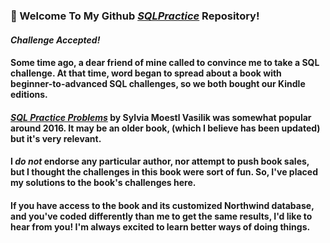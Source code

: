 ### 👋  Welcome To My Github <a href="https://github.com/curtild/SQLPractice/"><em>SQLPractice</em></a> Repository!

#### <em>Challenge Accepted!</em> 
#### Some time ago, a dear friend of mine called to convince me to take a SQL challenge. At that time, word began to spread about a book with beginner-to-advanced SQL challenges, so we both bought our Kindle editions. 

#### <a href="https://www.amazon.com/SQL-Practice-Problems-learn-doing-ebook/dp/B01N41VQFO/ref=sr_1_1_sspa?crid=1PSMYRXQL9HOJ&dchild=1&keywords=sql+practice+problems&qid=1621158571&sprefix=sql+prac%2Caps%2C228&sr=8-1-spons&psc=1&spLa=ZW5jcnlwdGVkUXVhbGlmaWVyPUEzSkJMMjFBMlM3UFNDJmVuY3J5cHRlZElkPUEwNzAzNzM4QVQwNUI3WFdZQU81JmVuY3J5cHRlZEFkSWQ9QTAyNzUyNTAyVkkzNlVNMlNOSlpRJndpZGdldE5hbWU9c3BfYXRmJmFjdGlvbj1jbGlja1JlZGlyZWN0JmRvTm90TG9nQ2xpY2s9dHJ1ZQ=="><em>SQL Practice Problems</em></a> by Sylvia Moestl Vasilik was somewhat popular around 2016.  It may be an older book, (which I believe has been updated) but it's very relevant.

#### I <em> do not</em> endorse any particular author, nor attempt to push book sales, but I thought the challenges in this book were sort of fun. So, I've placed my solutions to the book's challenges here. 

#### If you have access to the book and its customized Northwind database, and you've coded differently than me to get the same results, I'd like to hear from you! I'm always excited to learn better ways of doing things. 
